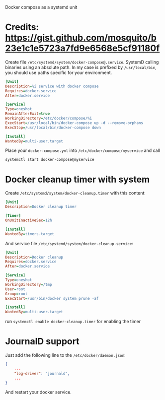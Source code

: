 Docker compose as a systemd unit

Credits: https://gist.github.com/mosquito/b23e1c1e5723a7fd9e6568e5cf91180f
================================

Create file `/etc/systemd/system/docker-compose@.service`. SystemD calling binaries using an absolute path. In my case is prefixed by `/usr/local/bin`, you should use paths specific for your environment.

```ini
[Unit]
Description=%i service with docker compose
Requires=docker.service
After=docker.service

[Service]
Type=oneshot
RemainAfterExit=true
WorkingDirectory=/etc/docker/compose/%i
ExecStart=/usr/local/bin/docker-compose up -d --remove-orphans
ExecStop=/usr/local/bin/docker-compose down

[Install]
WantedBy=multi-user.target
```

Place your `docker-compose.yml` into `/etc/docker/compose/myservice` and call

```
systemctl start docker-compose@myservice
```


Docker cleanup timer with system
================================

Create `/etc/systemd/system/docker-cleanup.timer` with this content:

```ini
[Unit]
Description=Docker cleanup timer

[Timer]
OnUnitInactiveSec=12h

[Install]
WantedBy=timers.target
```

And service file `/etc/systemd/system/docker-cleanup.service`:

```ini
[Unit]
Description=Docker cleanup
Requires=docker.service
After=docker.service

[Service]
Type=oneshot
WorkingDirectory=/tmp
User=root
Group=root
ExecStart=/usr/bin/docker system prune -af

[Install]
WantedBy=multi-user.target
```

run `systemctl enable docker-cleanup.timer` for enabling the timer

JournalD support
================

Just add the following line to the `/etc/docker/daemon.json`:

```json
{
    ...
    "log-driver": "journald",
    ...
}
```

And restart your docker service.
